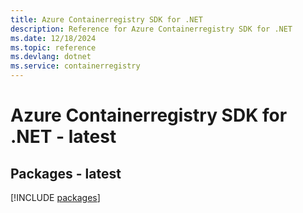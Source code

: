```yaml
---
title: Azure Containerregistry SDK for .NET
description: Reference for Azure Containerregistry SDK for .NET
ms.date: 12/18/2024
ms.topic: reference
ms.devlang: dotnet
ms.service: containerregistry
---
```

# Azure Containerregistry SDK for .NET - latest
## Packages - latest
[!INCLUDE [packages](containerregistry-index.md)]